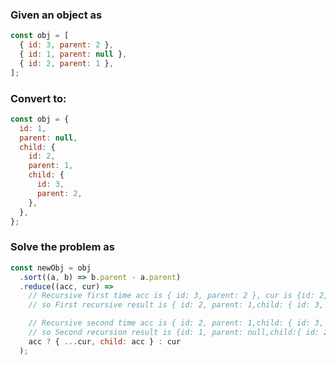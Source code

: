<h3>Given an object as</h3>

```javascript
const obj = [
  { id: 3, parent: 2 },
  { id: 1, parent: null },
  { id: 2, parent: 1 },
];
```

<h3>Convert to:</h3>

```javascript
const obj = {
  id: 1,
  parent: null,
  child: {
    id: 2,
    parent: 1,
    child: {
      id: 3,
      parent: 2,
    },
  },
};
```

<h3>Solve the problem as</h3>

```javascript
const newObj = obj
  .sort((a, b) => b.parent - a.parent)
  .reduce((acc, cur) =>
    // Recursive first time acc is { id: 3, parent: 2 }, cur is {id: 2, parent: 1}
    // so First recursive result is { id: 2, parent: 1,child: { id: 3, parent: 2 }}

    // Recursive second time acc is { id: 2, parent: 1,child: { id: 3, parent: 2 }}, cur is { id: 1, parent: null },
    // so Second recursion result is {id: 1, parent: null,child:{ id: 2, parent: 1,child: { id: 3, parent: 2 }}
    acc ? { ...cur, child: acc } : cur
  );
```
